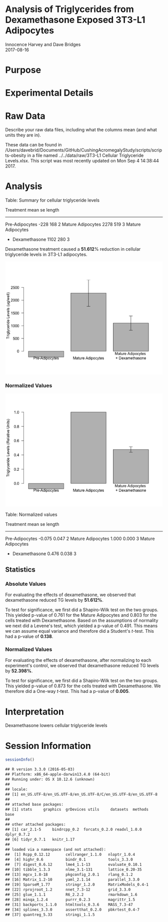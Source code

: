# Analysis of Triglycerides from Dexamethasone Exposed 3T3-L1 Adipocytes
Innocence Harvey and Dave Bridges  
2017-08-16  



# Purpose

# Experimental Details

# Raw Data

Describe your raw data files, including what the columns mean (and what units they are in).



These data can be found in /Users/davebrid/Documents/GitHub/CushingAcromegalyStudy/scripts/scripts-obesity in a file named ../../data/raw/3T3-L1 Cellular Triglyceride Levels.xlsx.  This script was most recently updated on Mon Sep  4 14:38:44 2017.

# Analysis


Table: Summary for cellular triglyceride levels

Treatment                             mean    se   length
-----------------------------------  -----  ----  -------
Pre-Adipocytes                        -228   168        2
Mature Adipocytes                     2278   519        3
Mature Adipocytes 
+ Dexamethasone    1102   280        3

Dexamethasone treatment caused a **51.612**% reduction in cellular triglyceride levels in 3T3-L1 adipocytes.

![](figures/3T3-L1-TG-Levels-1.png)<!-- -->

### Normalized Values

![](figures/3T3-L1-TG-Levels-normalized-1.png)<!-- -->

Table: Normalized values

Treatment                               mean      se   length
-----------------------------------  -------  ------  -------
Pre-Adipocytes                        -0.075   0.047        2
Mature Adipocytes                      1.000   0.000        3
Mature Adipocytes 
+ Dexamethasone     0.476   0.038        3

## Statistics

### Absolute Values

For evaluating the effects of dexamethasone, we observed that dexamethasone reduced TG levels by **51.612%**.


To test for significance, we first did a Shapiro-Wilk test on the two groups.  This yielded p-value of 0.761 for the Mature Adipocytes and 0.803 for the cells treated with Dexamethasone.  Based on the assumptions of normality we next did a Levene's test, which yielded a p-value of 0.491.  This means we can assume equal variance and therefore did a Student's *t*-test.  This had a p-value of **0.138**.

### Normalized Values

For evaluating the effects of dexamethasone, after normalizing to each experiment's control, we observed that dexamethasone reduced TG levels by **52.398%**.


To test for significance, we first did a Shapiro-Wilk test on the two groups.  This yielded p-value of 0.873 for the cells treated with Dexamethasone.  We therefore did a One-way *t*-test.  This had a p-value of **0.005**.

# Interpretation

Dexamethasone lowers cellular triglyceride levels

# Session Information


```r
sessionInfo()
```

```
## R version 3.3.0 (2016-05-03)
## Platform: x86_64-apple-darwin13.4.0 (64-bit)
## Running under: OS X 10.12.6 (unknown)
## 
## locale:
## [1] en_US.UTF-8/en_US.UTF-8/en_US.UTF-8/C/en_US.UTF-8/en_US.UTF-8
## 
## attached base packages:
## [1] stats     graphics  grDevices utils     datasets  methods   base     
## 
## other attached packages:
## [1] car_2.1-5     bindrcpp_0.2  forcats_0.2.0 readxl_1.0.0  dplyr_0.7.2  
## [6] tidyr_0.7.1   knitr_1.17   
## 
## loaded via a namespace (and not attached):
##  [1] Rcpp_0.12.12       cellranger_1.1.0   nloptr_1.0.4      
##  [4] highr_0.6          bindr_0.1          tools_3.3.0       
##  [7] digest_0.6.12      lme4_1.1-13        evaluate_0.10.1   
## [10] tibble_1.3.3       nlme_3.1-131       lattice_0.20-35   
## [13] mgcv_1.8-18        pkgconfig_2.0.1    rlang_0.1.2       
## [16] Matrix_1.2-10      yaml_2.1.14        parallel_3.3.0    
## [19] SparseM_1.77       stringr_1.2.0      MatrixModels_0.4-1
## [22] rprojroot_1.2      nnet_7.3-12        grid_3.3.0        
## [25] glue_1.1.1         R6_2.2.2           rmarkdown_1.6     
## [28] minqa_1.2.4        purrr_0.2.3        magrittr_1.5      
## [31] backports_1.1.0    htmltools_0.3.6    MASS_7.3-47       
## [34] splines_3.3.0      assertthat_0.2.0   pbkrtest_0.4-7    
## [37] quantreg_5.33      stringi_1.1.5
```
